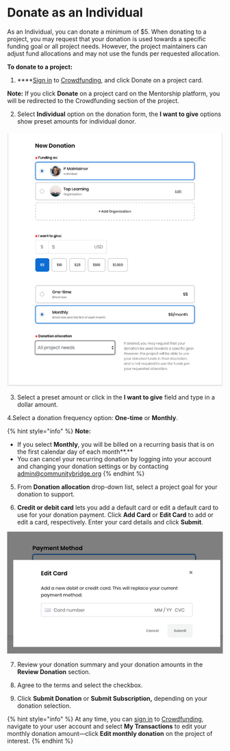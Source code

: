 # Donate as an Individual

As an Individual, you can donate a minimum of $5. When donating to a project, you may request that your donation is used towards a specific funding goal or all project needs. However, the project maintainers can adjust fund allocations and may not use the funds per requested allocation.

**To donate to a project:**

1. ****[Sign in](../../../sso/sign-in/) to [Crowdfunding](https://funding.communitybridge.org), and click Donate on a project card.

**Note:** If you click **Donate** on a project card on the Mentorship platform, you will be redirected to the Crowdfunding section of the project.

2. Select **Individual** option on the donation form, the **I want to give** options show preset amounts for individual donor.

#### 

![](../../../.gitbook/assets/7418566.png)



3. Select a preset amount or click in the **I want to give** field and type in a dollar amount.

4.Select a donation frequency option: **One-time** or **Monthly**.

{% hint style="info" %}
**Note:**

* If you select **Monthly**, you will be billed on a recurring basis that is on the first calendar day of each month**.**
* You can cancel your recurring donation by logging into your account and changing your donation settings or by contacting [admin@communitybridge.org](mailto:admin@communitybridge.org)
{% endhint %}

5. From **Donation allocation** drop-down list, select a project goal for your donation to support.

6. **Credit or debit card** lets you add a default card or edit a default card to use for your donation payment. Click **Add Card** or **Edit Card** to add or edit a card, respectively. Enter your card details and click **Submit**.

![](../../../.gitbook/assets/7418568.png)

7. Review your donation summary and your donation amounts in the **Review Donation** section.

8. Agree to the terms and select the checkbox.

9. Click **Submit Donation** or **Submit Subscription,** depending on your donation selection. 

{% hint style="info" %}
At any time, you can [sign in](../../../sso/sign-in/) to [Crowdfunding](https://funding.communitybridge.org), navigate to your user account and select **My Transactions** to edit your monthly donation amount—click **Edit monthly donation** on the project of interest.
{% endhint %}

